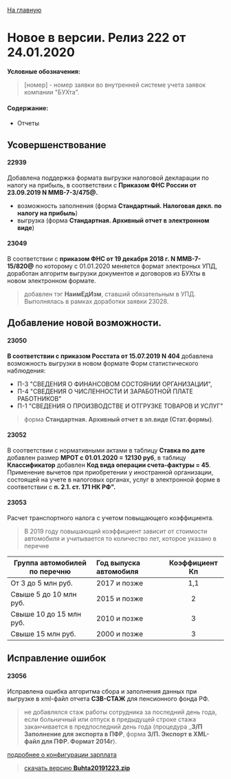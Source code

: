 ﻿[На главную](../../index.md)

# Новое в версии. Релиз 222 от 24.01.2020

**Условные обозначения:**
 >[номер] - номер заявки во внутренней системе учета заявок компании "БУХта".


#### Содержание:

- Отчеты

## Усовершенствование

#### 22939
Добавлена поддержка формата выгрузки налоговой декларации по налогу на прибыль, в соответствии с __Приказом ФНС России от 23.09.2019 N ММВ-7-3/475@.__
>
- возможность заполнения (форма __Стандартный. Налоговая декл. по налогу на прибыль__)
- выгрузка (форма __Стандартная. Архивный отчет в электронном виде__)

#### 23049
В соответствии с __приказом ФНС от 19 декабря 2018 г. N ММВ-7-15/820@__ по которому с 01.01.2020 меняется формат электроных УПД,
доработан алгоритм выгрузки документов и договоров из БУХты в новом электронном формате.
> добавлен тэг __НаимЕдИзм__, ставший обязательным в УПД. Выполнялась в рамках доработки заявки 23028.

## Добавление новой возможности.

#### 23050
__В соответствии с приказом Росстата от 15.07.2019 N 404__ добавлена возможность выгрузки в новом формате Форм статистического наблюдения:
- П-3 "СВЕДЕНИЯ О ФИНАНСОВОМ СОСТОЯНИИ ОРГАНИЗАЦИИ",
- П-4 "СВЕДЕНИЯ О ЧИСЛЕННОСТИ И ЗАРАБОТНОЙ ПЛАТЕ РАБОТНИКОВ"
- П-1 "СВЕДЕНИЯ О ПРОИЗВОДСТВЕ И ОТГРУЗКЕ ТОВАРОВ И УСЛУГ"

> форма __Стандартная. Архивный отчет в эл.виде (Стат.формы)__.

#### 23052
В соответствии с нормативными актами в таблицу __Ставка по дате__ добавлен размер __МРОТ с 01.01.2020 = 12130 руб__,
в таблицу __Классификатор__ добавлен __Код вида операции счета-фактуры = 45__. Применение вычетов при приобретении у иностранной организации, состоящей на учете в налоговых органах, услуг в электронной форме в соответствии с __п. 2.1. ст. 171 НК РФ".__

#### 23053
Расчет транспортного налога с учетом повыщающего коэффициента.
>В 2019 году повышающий коэффициент зависит от стоимости автомобиля и учитывается то количество лет, которое указано в перечне

| Группа автомобилей по перечню   |    Год выпуска автомобиля  | Коэффициент Кп |
|---------------------------------|:---------------------------|:--------------:|
|От 3 до 5 млн руб.               |   2017 и позже	           | 1,1            |
|Свыше 5 до 10 млн руб.           |   2015 и позже	           | 2              |
|Свыше 10 до 15 млн руб.          |   2010 и позже	           | 3              |
|Свыше 15 млн руб.                |   2000 и позже             | 3              |



## Исправление ошибок

#### 23056
Исправлена ошибка алгоритма сбора и заполнения данных при выгрузке в xml-файл отчета __СЗВ-СТАЖ__ для пенсионного фонда РФ.
> не добавлялся стаж работы сотрудника за последний день года, если больничный или отпуск в предыдущей строке стажа заканчивается в предпоследний день года
(процедура ___З/П Заполнение для экспорта в ПФР__, форма __З/П. Экспорт в XML-файл для ПФР. Формат 2014г__).




[подробнее о конфигурации зарплата](Стандартная_Зарплата.htm)

> [скачать версию **Buhta20191223.zip**](Buhta20191223.zip)
